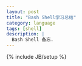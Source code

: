 ```yaml
---
layout: post
title: "Bash Shell学习总结"
category: language 
tags: [shell]
description: |
  Bash Shell 备忘. 
---
```

{% include JB/setup %}
